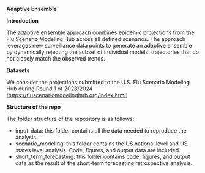 **Adaptive Ensemble**

**Introduction**

The adaptive ensemble approach combines epidemic projections from the Flu Scenario Modeling Hub across all defined scenarios. The approach leverages new surveillance data points to generate an adaptive ensemble by dynamically rejecting the subset of individual models' trajectories that do not closely match the observed trends.

**Datasets**

We consider the projections submitted to the U.S. Flu Scenario Modeling Hub during Round 1 of 2023/2024 (https://fluscenariomodelinghub.org/index.html)

**Structure of the repo**

The folder structure of the repository is as follows:
- input_data: this folder contains all the data needed to reproduce the analysis.
- scenario_modeling: this folder contains the US national level and US states level analysis. Code, figures, and output data are included.
- short_term_forecasting: this folder contains code, figures, and output data as the result of the short-term forecasting retrospective analysis. 
